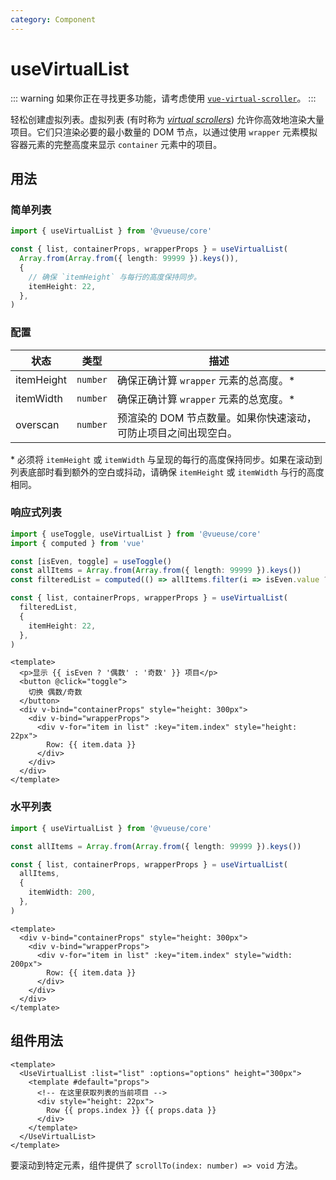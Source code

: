 ```yaml
---
category: Component
---
```


# useVirtualList

::: warning
如果你正在寻找更多功能，请考虑使用 [`vue-virtual-scroller`](https://github.com/Akryum/vue-virtual-scroller)。
:::

轻松创建虚拟列表。虚拟列表 (有时称为 [_virtual scrollers_](https://vue-virtual-scroller-demo.netlify.app/)) 允许你高效地渲染大量项目。它们只渲染必要的最小数量的 DOM 节点，以通过使用 `wrapper` 元素模拟容器元素的完整高度来显示 `container` 元素中的项目。

## 用法

### 简单列表

```typescript
import { useVirtualList } from '@vueuse/core'

const { list, containerProps, wrapperProps } = useVirtualList(
  Array.from(Array.from({ length: 99999 }).keys()),
  {
    // 确保 `itemHeight` 与每行的高度保持同步。
    itemHeight: 22,
  },
)
```

### 配置

| 状态       | 类型     | 描述                                                            |
| ---------- | -------- | --------------------------------------------------------------- |
| itemHeight | `number` | 确保正确计算 `wrapper` 元素的总高度。\*                         |
| itemWidth  | `number` | 确保正确计算 `wrapper` 元素的总宽度。\*                         |
| overscan   | `number` | 预渲染的 DOM 节点数量。如果你快速滚动，可防止项目之间出现空白。 |

\* 必须将 `itemHeight` 或 `itemWidth` 与呈现的每行的高度保持同步。如果在滚动到列表底部时看到额外的空白或抖动，请确保 `itemHeight` 或 `itemWidth` 与行的高度相同。

### 响应式列表

```typescript
import { useToggle, useVirtualList } from '@vueuse/core'
import { computed } from 'vue'

const [isEven, toggle] = useToggle()
const allItems = Array.from(Array.from({ length: 99999 }).keys())
const filteredList = computed(() => allItems.filter(i => isEven.value ? i % 2 === 0 : i % 2 === 1))

const { list, containerProps, wrapperProps } = useVirtualList(
  filteredList,
  {
    itemHeight: 22,
  },
)
```

```vue
<template>
  <p>显示 {{ isEven ? '偶数' : '奇数' }} 项目</p>
  <button @click="toggle">
    切换 偶数/奇数
  </button>
  <div v-bind="containerProps" style="height: 300px">
    <div v-bind="wrapperProps">
      <div v-for="item in list" :key="item.index" style="height: 22px">
        Row: {{ item.data }}
      </div>
    </div>
  </div>
</template>
```

### 水平列表

```typescript
import { useVirtualList } from '@vueuse/core'

const allItems = Array.from(Array.from({ length: 99999 }).keys())

const { list, containerProps, wrapperProps } = useVirtualList(
  allItems,
  {
    itemWidth: 200,
  },
)
```

```vue
<template>
  <div v-bind="containerProps" style="height: 300px">
    <div v-bind="wrapperProps">
      <div v-for="item in list" :key="item.index" style="width: 200px">
        Row: {{ item.data }}
      </div>
    </div>
  </div>
</template>
```

## 组件用法

```vue
<template>
  <UseVirtualList :list="list" :options="options" height="300px">
    <template #default="props">
      <!-- 在这里获取列表的当前项目 -->
      <div style="height: 22px">
        Row {{ props.index }} {{ props.data }}
      </div>
    </template>
  </UseVirtualList>
</template>
```

要滚动到特定元素，组件提供了 `scrollTo(index: number) => void` 方法。
